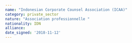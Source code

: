 ```yaml
---
name: "Indonesian Corporate Counsel Association (ICAA)"
category: private_sector
nature: "Association professionnelle "
nationality: IDN
alliance: 
date_signed: '2018-11-12'
---
```

    
